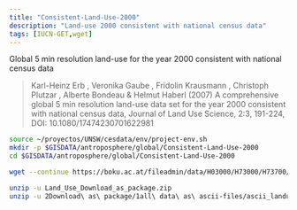 ```yaml
---
title: "Consistent-Land-Use-2000"
description: "Land-use 2000 consistent with national census data"
tags: [IUCN-GET,wget]
---
```


Global 5 min resolution land-use for the year 2000 consistent with national census data

> Karl-Heinz Erb , Veronika Gaube , Fridolin Krausmann , Christoph Plutzar , Alberte Bondeau & Helmut Haberl (2007) A comprehensive global 5 min resolution land-use data set for the year 2000 consistent with national census data, Journal of Land Use Science, 2:3, 191-224, DOI: 10.1080/17474230701622981

```sh
source ~/proyectos/UNSW/cesdata/env/project-env.sh
mkdir -p $GISDATA/antroposphere/global/Consistent-Land-Use-2000
cd $GISDATA/antroposphere/global/Consistent-Land-Use-2000

wget --continue https://boku.ac.at/fileadmin/data/H03000/H73000/H73700/Data_Download/Data/Land_Use_Download_as_package.zip

unzip -u Land_Use_Download_as_package.zip
unzip -u 2Download\ as\ package/1all\ data\ as\ ascii-files/ascii_landuse.zip

```

